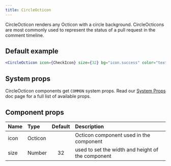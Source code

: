 ```yaml
---
title: CircleOcticon
---
```


CircleOcticon renders any Octicon with a circle background. CircleOcticons are most commonly used to represent the status of a pull request in the comment timeline.

## Default example

```jsx live
<CircleOcticon icon={CheckIcon} size={32} bg="icon.success" color="text.inverse" />
```

## System props

CircleOcticon components get `COMMON` system props. Read our [System Props](/system-props) doc page for a full list of available props.

## Component props

| Name | Type    | Default | Description                                       |
| :--- | :------ | :-----: | :------------------------------------------------ |
| icon | Octicon |         | Octicon component used in the component           |
| size | Number  |   32    | used to set the width and height of the component |
